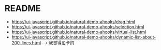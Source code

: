 # README

- https://ui-javascript.github.io/natural-demo-ahooks/drag.html
- https://ui-javascript.github.io/natural-demo-ahooks/selection.html
- https://ui-javascript.github.io/natural-demo-ahooks/virtual-list.html
- https://ui-javascript.github.io/natural-demo-ahooks/dynamic-list-about-200-lines.html --> 我觉得蛮卡的